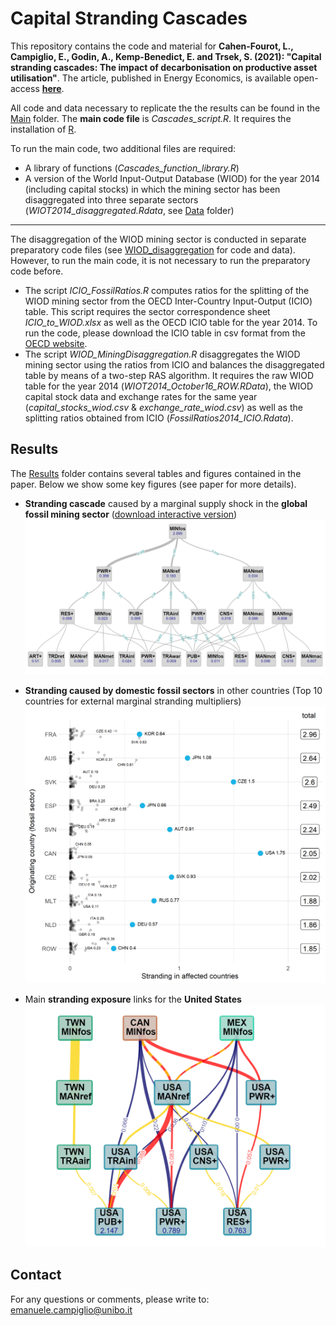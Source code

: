 # Capital Stranding Cascades

This repository contains the code and material for 
__Cahen-Fourot, L., Campiglio, E., Godin, A., Kemp-Benedict, E. and Trsek, S. (2021): "Capital stranding cascades: The impact of decarbonisation on productive asset utilisation"__. The article, published in Energy Economics, is available open-access [__here__](https://doi.org/10.1016/j.eneco.2021.105581).

All code and data necessary to replicate the the results can be found in the [Main](/Main) folder. 
The __main code file__ is *Cascades_script.R*. It requires the installation of [R](https://cran.r-project.org/).

To run the main code, two additional files are required:
* A library of functions (*Cascades_function_library.R*)
* A version of the World Input-Output Database (WIOD) for the year 2014 (including capital stocks) in which the mining sector has been disaggregated into three separate sectors (*WIOT2014_disaggregated.Rdata*, see [Data](/Data) folder)  

---

The disaggregation of the WIOD mining sector is conducted in separate preparatory code files (see [WIOD_disaggregation](/WIOD_disaggregation) for code and data). However, to run the main code, it is not necessary to run the preparatory code before. 
* The script *ICIO_FossilRatios.R* computes ratios for the splitting of the WIOD mining sector from the OECD Inter-Country Input-Output (ICIO) table. This script requires the sector correspondence sheet *ICIO_to_WIOD.xlsx* as well as the OECD ICIO table for the year 2014. To run the code, please download the ICIO table in csv format from the [OECD website](https://www.oecd.org/sti/ind/inter-country-input-output-tables.htm).
* The script *WIOD_MiningDisaggregation.R* disaggregates the WIOD mining sector using the ratios from ICIO and balances the disaggregated table by means of a two-step RAS algorithm. It requires the raw WIOD table for the year 2014 (*WIOT2014_October16_ROW.RData*), the WIOD capital stock data and exchange rates for the same year (*capital_stocks_wiod.csv* & *exchange_rate_wiod.csv*) as well as the splitting ratios obtained from ICIO (*FossilRatios2014_ICIO.Rdata*).  




## Results

The [Results](/Results) folder contains several tables and figures contained in the paper. Below we show some key figures (see paper for more details).

- __Stranding cascade__ caused by a marginal supply shock in the __global fossil mining sector__ ([download interactive version](/Results/figures/html/Cascades_global_sectors_HTML.html))\
![Stranding cascade from the global mining sector](/Results/figures/Cascades_global_sectors.png) 

- __Stranding caused by domestic fossil sectors__ in other countries (Top 10 countries for external marginal stranding multipliers)  
![Top 10 countries for external marginal stranding multipliers](/Results/figures/Lollipop_country.png) 

- Main __stranding exposure__ links for the __United States__ 
![Main exposure links for USA](Results/figures/Exposure_USA_top2.png) 

## Contact
For any questions or comments, please write to: emanuele.campiglio@unibo.it

